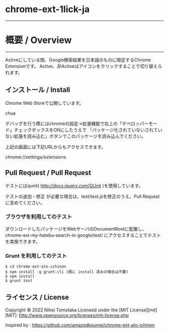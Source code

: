 # chrome-ext-1lick-ja
---

# 概要 / Overview
---
Activeにしている間、Google検索結果を日本語のものに限定するChrome Extensionです。
Active、非Activeはアイコンをクリックすることで切り替えられます。

インストール / Install
---
Chrome Web Storeで公開しています。

chua

デバッグを行う際にはchromeの設定->拡張機能で右上の「デベロッパーモード」チェックボックスをONにしたうえで
 「パッケージ化されていないされていない拡張を読み込む」ボタンでこのパッケージを読み込んでください。

 上記の画面には下記URLからもアクセスできます。

chrome://settings/extensions

Pull Request / Pull Request
----------

テストにはqunit( http://docs.jquery.com/QUnit )を使用しています。

テストの追加・修正 が必要な場合は、test/test.jsを修正のうえ、Pull Requestに含めてください。

### ブラウザを利用してのテスト

ダウンロードしたパッケージをWebサーバのDocumentRootに配置し、chrome-ext-my-hatebu-search-in-google/test/ にアクセスすることでテストを実施できます。

### Grunt を利用してのテスト

    $ cd chrome-ext-ato-ichinen
    $ npm install -g grunt-cli (既に install 済みの場合は不要)
    $ npm install
    $ grunt test



ライセンス / License
----------
Copyright &copy; 2022 Nihei Tomotaka
Licensed under the [MIT License][mit]
[MIT]: http://www.opensource.org/licenses/mit-license.php

Inspired by : https://github.com/amazedkoumei/chrome-ext-ato-ichinen
